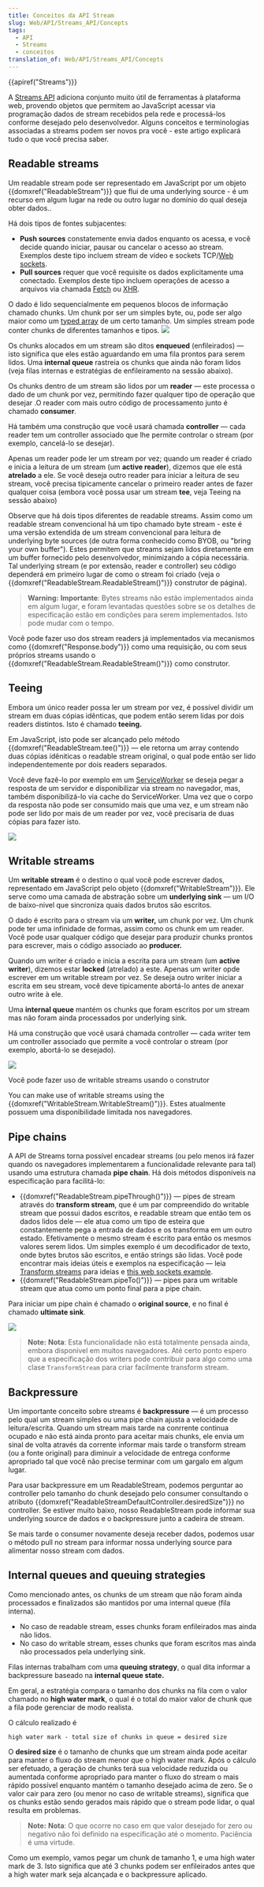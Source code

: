 ```yaml
---
title: Conceitos da API Stream
slug: Web/API/Streams_API/Concepts
tags:
  - API
  - Streams
  - conceitos
translation_of: Web/API/Streams_API/Concepts
---
```

{{apiref("Streams")}}

A [Streams API](/pt-BR/docs/Web/API/Streams_API) adiciona conjunto muito útil de ferramentas à plataforma web, provendo objetos que permitem ao JavaScript acessar via programação dados de stream recebidos pela rede e processá-los conforme desejado pelo desenvolvedor. Alguns conceitos e terminologias associadas a streams podem ser novos pra você - este artigo explicará tudo o que você precisa saber.

## Readable streams

Um readable stream pode ser representado em JavaScript por um objeto {{domxref("ReadableStream")}} que flui de uma underlying source - é um recurso em algum lugar na rede ou outro lugar no domínio do qual deseja obter dados..

Há dois tipos de fontes subjacentes:

- **Push sources** constatemente envia dados enquanto os acessa, e você decide quando iniciar, pausar ou cancelar o acesso ao stream. Exemplos deste tipo incluem stream de vídeo e sockets TCP/[Web sockets](/pt-BR/docs/Web/API/WebSockets_API).
- **Pull sources** requer que você requisite os dados explicitamente uma conectado. Exemplos deste tipo incluem operações de acesso a arquivos via chamada [Fetch](/pt-BR/docs/Web/API/Fetch_API) ou [XHR](/pt-BR/docs/Web/API/XMLHttpRequest/XMLHttpRequest).

O dado é lido sequencialmente em pequenos blocos de informação chamado chunks. Um chunk por ser um simples byte, ou, pode ser algo maior como um [typed array](/pt-BR/docs/Web/JavaScript/Typed_arrays) de um certo tamanho.
Um simples stream pode conter chunks de diferentes tamanhos e tipos.
![](https://mdn.mozillademos.org/files/15819/Readable%20streams.png)

Os chunks alocados em um stream são ditos **enqueued** (enfileirados) — isto significa que eles estão aguardando em uma fila prontos para serem lidos. Uma **internal queue** rastreia os chunks que ainda não foram lidos (veja filas internas e estratégias de enfileiramento na sessão abaixo).

Os chunks dentro de um stream são lidos por um **reader** — este processa o dado de um chunk por vez, permitindo fazer qualquer tipo de operação que desejar .O reader com mais outro código de processamento junto é chamado **consumer**.

Há também uma construção que você usará chamada **controller** — cada reader tem um controller associado que lhe permite controlar o stream (por exemplo, cancelá-lo se desejar).

Apenas um reader pode ler um stream por vez; quando um reader é criado e inicia a leitura de um stream (um **active reader**), dizemos que ele está **atrelado** a ele. Se você deseja outro reader para iniciar a leitura de seu stream, você precisa tipicamente cancelar o primeiro reader antes de fazer qualquer coisa (embora você possa usar um stream **tee**, veja Teeing na sessão abaixo)

Observe que há dois tipos diferentes de readable streams. Assim como um readable stream convencional há um tipo chamado byte stream - este é uma versão extendida de um stream convencional para leitura de underlying byte sources (de outra forma conhecido como BYOB, ou "bring your own buffer"). Estes permitem que streams sejam lidos diretamente em um buffer fornecido pelo desenvolvedor, minimizando a cópia necessária. Tal underlying stream (e por extensão, reader e controller) seu código dependerá em primeiro lugar de como o stream foi criado (veja o {{domxref("ReadableStream.ReadableStream()")}} construtor de página).

> **Warning:** **Importante**: Bytes streams não estão implementados ainda em algum lugar, e foram levantadas questões sobre se os detalhes de especificação estão em condições para serem implementados. Isto pode mudar com o tempo.

Você pode fazer uso dos stream readers já implementados via mecanismos como {{domxref("Response.body")}} como uma requisição, ou com seus próprios streams usando o {{domxref("ReadableStream.ReadableStream()")}} como construtor.

## Teeing

Embora um único reader possa ler um stream por vez, é possível dividir um stream em duas cópias idênticas, que podem então serem lidas por dois readers distintos. Isto é chamado **teeing.**

Em JavaScript, isto pode ser alcançado pelo método {{domxref("ReadableStream.tee()")}} — ele retorna um array contendo duas cópias idêniticas o readable stream original, o qual pode então ser lido independentemente por dois readers separados.

Você deve fazê-lo por exemplo em um [ServiceWorker](/pt-BR/docs/Web/API/Service_Worker_API) se deseja pegar a resposta de um servidor e disponibilizar via stream no navegador, mas, também disponibilizá-lo via cache do ServiceWorker. Uma vez que o corpo da resposta não pode ser consumido mais que uma vez, e um stream não pode ser lido por mais de um reader por vez, você precisaria de duas cópias para fazer isto.

![](https://mdn.mozillademos.org/files/15820/tee.png)

## Writable streams

Um **writable stream** é o destino o qual você pode escrever dados, representado em JavaScript pelo objeto {{domxref("WritableStream")}}. Ele serve como uma camada de abstração sobre um **underlying sink** — um I/O de baixo-nivel que sincroniza quais dados brutos são escritos.

O dado é escrito para o stream via um **writer,** um chunk por vez. Um chunk pode ter uma infinidade de formas, assim como os chunk em um reader. Você pode usar qualquer código que desejar para produzir chunks prontos para escrever, mais o código associado ao **producer.**

Quando um writer é criado e inicia a escrita para um stream (um **active writer**), dizemos estar **locked** (atrelado) a este. Apenas um writer opde escrever em um writable stream por vez. Se deseja outro writer iniciar a escrita em seu stream, você deve tipicamente abortá-lo antes de anexar outro write à ele.

Uma **internal queue** mantém os chunks que foram escritos por um stream mas não foram ainda processados por underlying sink.

Há uma construção que você usará chamada controller — cada writer tem um controller associado que permite a você controlar o stream (por exemplo, abortá-lo se desejado).

![](https://mdn.mozillademos.org/files/15821/writable%20streams.png)

Você pode fazer uso de writable streams usando o construtor

You can make use of writable streams using the {{domxref("WritableStream.WritableStream()")}}. Estes atualmente possuem uma disponibilidade limitada nos navegadores.

## Pipe chains

A API de Streams torna possível encadear streams (ou pelo menos irá fazer quando os navegadores implementarem a funcionalidade relevante para tal) usando uma estrutura chamada **pipe chain**. Há dois métodos disponíveis na especificação para facilitá-lo:

- {{domxref("ReadableStream.pipeThrough()")}} — pipes de stream através do **transform stream**, que é um par compreendido do writable stream que possui dados escritos, e readable stream que então tem os dados lidos dele — ele atua como um tipo de esteira que constantemente pega a entrada de dados e os transforma em um outro estado. Efetivamente o mesmo stream é escrito para então os mesmos valores serem lidos. Um simples exemplo é um decodificador de texto, onde bytes brutos são escritos, e então strings são lidas. Você pode encontrar mais ideias úteis e exemplos na especificação — leia [Transform streams](https://streams.spec.whatwg.org/#ts-model) para ideias e [this web sockets example](https://streams.spec.whatwg.org/#example-both).
- {{domxref("ReadableStream.pipeTo()")}} — pipes para um writable stream que atua como um ponto final para a pipe chain.

Para iniciar um pipe chain é chamado o **original source**, e no final é chamado **ultimate sink**.

![](https://mdn.mozillademos.org/files/15818/PipeChain.png)

> **Note:** **Nota**: Esta funcionalidade não está totalmente pensada ainda, embora disponível em muitos navegadores. Até certo ponto espero que a especificação dos writers pode contribuir para algo como uma clase `TransformStream` para criar facilmente transform stream.

## Backpressure

Um importante conceito sobre streams é **backpressure** — é um processo pelo qual um stream simples ou uma pipe chain ajusta a velocidade de leitura/escrita. Quando um stream mais tarde na conrrente continua ocupado e não está ainda pronto para aceitar mais chunks, ele envia um sinal de volta através da corrente informar mais tarde o transform stream (ou a fonte original) para diminuir a velocidade de entrega conforme apropriado tal que você não precise terminar com um gargalo em algum lugar.

Para usar backpressure em um ReadableStream, podemos perguntar ao controller pelo tamanho do chunk desejado pelo consumer consultando o atributo {{domxref("ReadableStreamDefaultController.desiredSize")}} no controller. Se estiver muito baixo, nosso ReadableStream pode informar sua underlying source de dados e o backpressure junto a cadeira de stream.

Se mais tarde o consumer novamente deseja receber dados, podemos usar o método pull no stream para informar nossa underlying source para alimentar nosso stream com dados.

## Internal queues and queuing strategies

Como mencionado antes, os chunks de um stream que não foram ainda processados e finalizados são mantidos por uma internal queue (fila interna).

- No caso de readable stream, esses chunks foram enfileirados mas ainda não lidos.
- No caso do writable stream, esses chunks que foram escritos mas ainda não processados pela underlying sink.

Filas internas trabalham com uma **queuing strategy**, o qual dita informar a backpressure baseado na **internal queue state.**

Em geral, a estratégia compara o tamanho dos chunks na fila com o valor chamado no **high water mark**, o qual é o total do maior valor de chunk que a fila pode gerenciar de modo realista.

O cálculo realizado é

    high water mark - total size of chunks in queue = desired size

O **desired size** é o tamanho de chunks que um stream ainda pode aceitar para manter o fluxo do stream menor que o high water mark. Após o cálculo ser efetuado, a geração de chunks terá sua velocidade reduzida ou aumentada conforme apropriado para manter o fluxo do stream o mais rápido possível enquanto mantém o tamanho desejado acima de zero. Se o valor cair para zero (ou menor no caso de writable streams), significa que os chunks estão sendo gerados mais rápido que o stream pode lidar, o qual resulta em problemas.

> **Note:** **Nota**: O que ocorre no caso em que valor desejado for zero ou negativo não foi definido na especificação até o momento. Paciência é uma virtude.

Como um exemplo, vamos pegar um chunk de tamanho 1, e uma high water mark de 3. Isto significa que até 3 chunks podem ser enfileirados antes que a high water mark seja alcançada e o backpressure aplicado.
